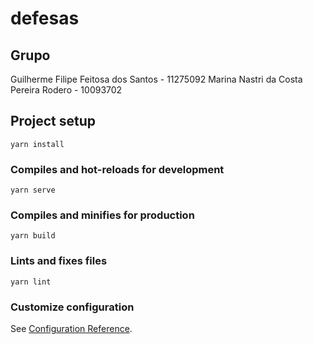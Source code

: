 # defesas

## Grupo
Guilherme Filipe Feitosa dos Santos - 11275092
Marina Nastri da Costa Pereira Rodero - 10093702

## Project setup
```
yarn install
```

### Compiles and hot-reloads for development
```
yarn serve
```

### Compiles and minifies for production
```
yarn build
```

### Lints and fixes files
```
yarn lint
```

### Customize configuration
See [Configuration Reference](https://cli.vuejs.org/config/).
